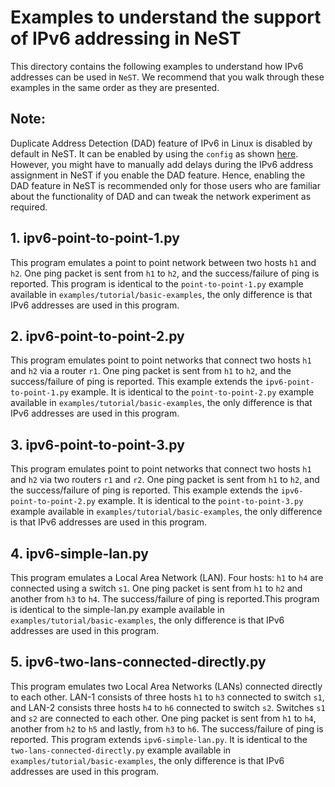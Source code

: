 # Examples to understand the support of IPv6 addressing in NeST

This directory contains the following examples to understand how IPv6 addresses
can be used in `NeST`. We recommend that you walk through these examples in
the same order as they are presented.

## Note:

Duplicate Address Detection (DAD) feature of IPv6 in Linux is disabled by
default in NeST. It can be enabled by using the `config` as shown [here](http://nest.nitk.ac.in/docs/master/user/config.html).
However, you might have to manually add delays during the IPv6 address
assignment in NeST if you enable the DAD feature. Hence, enabling the DAD
feature in NeST is recommended only for those users who are familiar about
the functionality of DAD and can tweak the network experiment as required.

## 1. ipv6-point-to-point-1.py
This program emulates a point to point network between two hosts `h1` and
`h2`. One ping packet is sent from `h1` to `h2`, and the success/failure
of ping is reported. This program is identical to the `point-to-point-1.py`
example available in `examples/tutorial/basic-examples`, the only difference
is that IPv6 addresses are used in this program.

## 2. ipv6-point-to-point-2.py
This program emulates point to point networks that connect two hosts `h1`
and `h2` via a router `r1`. One ping packet is sent from `h1` to `h2`, and
the success/failure of ping is reported. This example extends the
`ipv6-point-to-point-1.py` example. It is identical to the
`point-to-point-2.py` example available in `examples/tutorial/basic-examples`,
the only difference is that IPv6 addresses are used in this program.

## 3. ipv6-point-to-point-3.py
This program emulates point to point networks that connect two hosts `h1`
and `h2` via two routers `r1` and `r2`. One ping packet is sent from `h1`
to `h2`, and the success/failure of ping is reported. This example extends the
`ipv6-point-to-point-2.py` example. It is identical to the
`point-to-point-3.py` example available in `examples/tutorial/basic-examples`,
the only difference is that IPv6 addresses are used in this program.

## 4. ipv6-simple-lan.py
This program emulates a Local Area Network (LAN). Four hosts: `h1` to `h4`
are connected using a switch `s1`. One ping packet is sent from `h1` to `h2`
and another from `h3` to `h4`. The success/failure of ping is reported.This
program is identical to the simple-lan.py example available in
`examples/tutorial/basic-examples`, the only difference is that IPv6 addresses
are used in this program.

## 5. ipv6-two-lans-connected-directly.py
This program emulates two Local Area Networks (LANs) connected directly to
each other. LAN-1 consists of three hosts `h1` to `h3` connected to switch
`s1`, and LAN-2 consists three hosts `h4` to `h6` connected to switch `s2`.
Switches `s1` and `s2` are connected to each other. One ping packet is sent
from `h1` to `h4`, another from `h2` to `h5` and lastly, from `h3` to `h6`.
The success/failure of ping is reported. This program extends
`ipv6-simple-lan.py`. It is identical to the `two-lans-connected-directly.py`
example available in `examples/tutorial/basic-examples`, the only difference
is that IPv6 addresses are used in this program.
